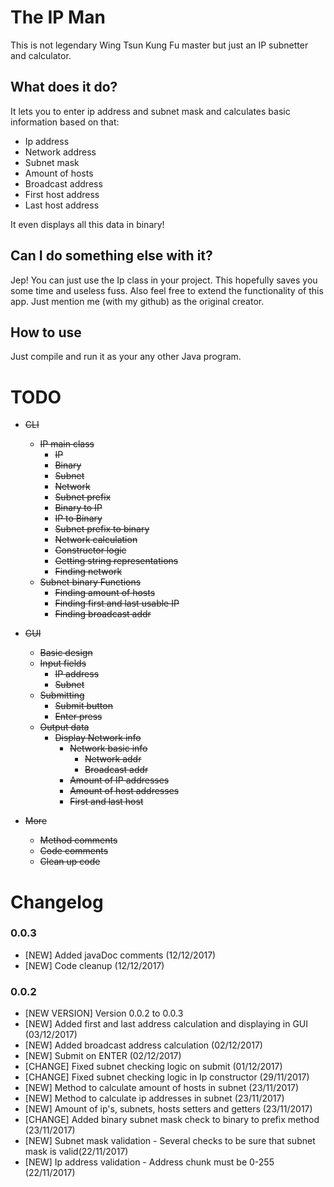 # The IP Man

This is not legendary Wing Tsun Kung Fu master but just an IP subnetter and calculator.

## What does it do?
It lets you to enter ip address and subnet mask and calculates basic information based on that:
* Ip address
* Network address
* Subnet mask
* Amount of hosts
* Broadcast address
* First host address
* Last host address

It even displays all this data in binary!

## Can I do something else with it?
Jep! You can just use the Ip class in your project. This hopefully saves you some time and useless fuss.
Also feel free to extend the functionality of this app. Just mention me (with my github) as the original creator.

## How to use
Just compile and run it as your any other Java program.


# TODO
* <s>CLI</s>
    * <s>IP main class</s>
        * <s>IP</s>
        * <s>Binary</s>
        * <s>Subnet</s>
        * <s>Network</s>
        * <s>Subnet prefix</s>
        * <s>Binary to IP</s>
        * <s>IP to Binary</s>
        * <s>Subnet prefix to binary</s>
        * <s>Network calculation</s>
        * <s>Constructor logic</s>
        * <s>Getting string representations</s>
        * <s>Finding network</s>
    * <s>Subnet binary Functions</s>
        * <s>Finding amount of hosts</s>
        * <s>Finding first and last usable IP</s>
        * <s>Finding broadcast addr</s>
        
* <s>GUI</s>
    * <s>Basic design</s>
    * <s>Input fields</s>
        * <s>IP address</s>
        * <s>Subnet</s>
    * <s>Submitting</s>
        * <s>Submit button</s>
        * <s>Enter press</s>
    * <s>Output data</s>
        * <s>Display Network info</s>
            * <s>Network basic info</s>
                * <s>Network addr</s>
                * <s>Broadcast addr</s>
            * <s>Amount of IP addresses</s>
            * <s>Amount of host addresses</s>
            * <s>First and last host</s>
            
    
    
* <s>More</s>
    * <s>Method comments</s>
    * <s>Code comments</s>
    * <s>Clean up code</s>
    
    


# Changelog
### 0.0.3
* [NEW] Added javaDoc comments (12/12/2017)
* [NEW] Code cleanup (12/12/2017)
### 0.0.2
* [NEW VERSION] Version 0.0.2 to 0.0.3
* [NEW] Added first and last address calculation and displaying in GUI (03/12/2017)
* [NEW] Added broadcast address calculation (02/12/2017)
* [NEW] Submit on ENTER (02/12/2017)
* [CHANGE] Fixed subnet checking logic on submit (01/12/2017)
* [CHANGE] Fixed subnet checking logic in Ip constructor (29/11/2017)
* [NEW] Method to calculate amount of hosts in subnet (23/11/2017)
* [NEW] Method to calculate ip addresses in subnet (23/11/2017)
* [NEW] Amount of ip's, subnets, hosts setters and getters (23/11/2017)
* [CHANGE] Added binary subnet mask check to binary to prefix method (23/11/2017) 
* [NEW] Subnet mask validation - Several checks to be sure that subnet mask is valid(22/11/2017)
* [NEW] Ip address validation - Address chunk must be 0-255 (22/11/2017)




